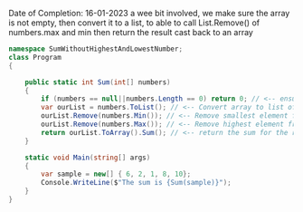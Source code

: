 Date of Completion: 16-01-2023
a wee bit involved, we make sure the array is not empty, then convert it to a list, to able to call List.Remove() of numbers.max and min
then return the result cast back to an array
```csharp
namespace SumWithoutHighestAndLowestNumber;
class Program
{

    public static int Sum(int[] numbers)
    {
        if (numbers == null||numbers.Length == 0) return 0; // <-- ensure empty arrays or null values result in a 0 return code (sum)
        var ourList = numbers.ToList(); // <-- Convert array to list of numbers
        ourList.Remove(numbers.Min()); // <-- Remove smallest element from list
        ourList.Remove(numbers.Max()); // <-- Remove highest element from list
        return ourList.ToArray().Sum(); // <-- return the sum for the remaining numbers (converted back into an array)
    }

    static void Main(string[] args)
    {
        var sample = new[] { 6, 2, 1, 8, 10};
        Console.WriteLine($"The sum is {Sum(sample)}");
    }
}
```